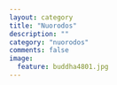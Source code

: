 ```yaml
---
layout: category
title: "Nuorodos"
description: ""
category: "nuorodos"
comments: false
image:
  feature: buddha4801.jpg
---
```

